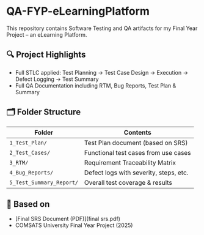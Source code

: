 # QA-FYP-eLearningPlatform

This repository contains Software Testing and QA artifacts for my Final Year Project – an eLearning Platform.

## 🔍 Project Highlights

- Full STLC applied: Test Planning → Test Case Design → Execution → Defect Logging → Test Summary
- Full QA Documentation including RTM, Bug Reports, Test Plan & Summary

## 🗂️ Folder Structure

| Folder                 | Contents                                  |
|------------------------|--------------------------------------------|
| `1_Test_Plan/`         | Test Plan document (based on SRS)          |
| `2_Test_Cases/`        | Functional test cases from use cases       |
| `3_RTM/`               | Requirement Traceability Matrix             |
| `4_Bug_Reports/`       | Defect logs with severity, steps, etc.      |
| `5_Test_Summary_Report/` | Overall test coverage & results         |

## 📎 Based on

- [Final SRS Document (PDF)](final srs.pdf)
- COMSATS University Final Year Project (2025)
